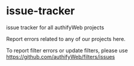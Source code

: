 # issue-tracker
issue tracker for all authifyWeb projects

Report errors related to any of our projects here.

To report filter errors or update filters, please use https://github.com/authifyWeb/filters/issues
